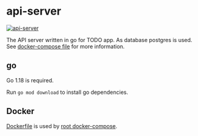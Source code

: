 # api-server
[![api-server](https://github.com/Implex1v/go-todo-app/actions/workflows/api-server.yml/badge.svg?branch=main)](https://github.com/Implex1v/go-todo-app/actions/workflows/api-server.yml)

The API server written in go for TODO app. 
As database postgres is used. 
See [docker-compose file](../docker-compose.yml) for more information.

## go
Go 1.18 is required.

Run `go mod download` to install go dependencies.

## Docker

[Dockerfile](./Dockerfile) is used by [root docker-compose](../docker-compose.yml).